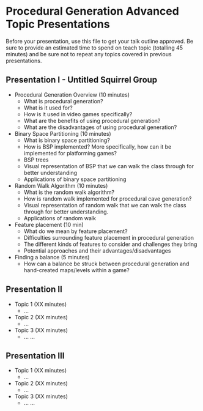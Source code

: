 # Procedural Generation Advanced Topic Presentations

Before your presentation, use this file to get your talk outline approved. Be
sure to provide an estimated time to spend on teach topic (totalling 45 minutes)
and be sure not to repeat any topics covered in previous presentations.

## Presentation I - Untitled Squirrel Group

- Procedural Generation Overview (10 minutes)
  - What is procedural generation?
  - What is it used for?
  - How is it used in video games specifically?
  - What are the benefits of using procedural generation?
  - What are the disadvantages of using procedural generation?
- Binary Space Partitioning (10 minutes)
  - What is binary space partitioning?
  - How is BSP implemented? More specifically, how can it be implemented for platforming games?
  - BSP trees
  - Visual representation of BSP that we can walk the class through for better understanding
  - Applications of binary space partitioning
- Random Walk Algorithm (10 minutes)
  - What is the random walk algorithm?
  - How is random walk implemented for procedural cave generation?
  - Visual representation of random walk that we can walk the class through for better understanding.
  - Applications of random walk
- Feature placement (10 min)
  - What do we mean by feature placement?
  - Difficulties surrounding feature placement in procedural generation
  - The different kinds of features to consider and challenges they bring
  - Potential approaches and their advantages/disadvantages
- Finding a balance (5 minutes)
  - How can a balance be struck between procedural generation and hand-created maps/levels within a game?


## Presentation II

- Topic 1 (XX minutes)
  - ...
- Topic 2 (XX minutes)
  - ...
- Topic 3 (XX minutes)
  - ...
...


## Presentation III

- Topic 1 (XX minutes)
  - ...
- Topic 2 (XX minutes)
  - ...
- Topic 3 (XX minutes)
  - ...
...
